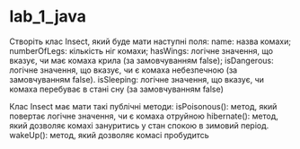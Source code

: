 # lab_1_java
Створіть клас Insect, який буде мати наступні поля:
name: назва комахи;
numberOfLegs: кількість ніг комахи;
hasWings: логічне значення, що вказує, чи має комаха крила (за замовчуванням false);
isDangerous: логічне значення, що вказує, чи є комаха небезпечною (за замовчуванням false).
isSleeping: логічне значення, що вказує, чи комаха перебуває в стані сну (за замовчуванням false)

Клас Insect має мати такі публічні методи:
isPoisonous(): метод, який повертає логічне значення, чи є комаха отруйною
hibernate(): метод, який дозволяє комахі зануритись у стан спокою в зимовий період.
wakeUp(): метод, який дозволяє комасі пробудитсь
